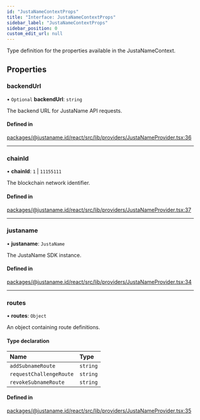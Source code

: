 ```yaml
---
id: "JustaNameContextProps"
title: "Interface: JustaNameContextProps"
sidebar_label: "JustaNameContextProps"
sidebar_position: 0
custom_edit_url: null
---
```


Type definition for the properties available in the JustaNameContext.

## Properties

### backendUrl

• `Optional` **backendUrl**: `string`

The backend URL for JustaName API requests.

#### Defined in

[packages/@justaname.id/react/src/lib/providers/JustaNameProvider.tsx:36](https://github.com/JustaName-id/JustaName-sdk/blob/0b5bd45/packages/@justaname.id/react/src/lib/providers/JustaNameProvider.tsx#L36)

___

### chainId

• **chainId**: ``1`` \| ``11155111``

The blockchain network identifier.

#### Defined in

[packages/@justaname.id/react/src/lib/providers/JustaNameProvider.tsx:37](https://github.com/JustaName-id/JustaName-sdk/blob/0b5bd45/packages/@justaname.id/react/src/lib/providers/JustaNameProvider.tsx#L37)

___

### justaname

• **justaname**: `JustaName`

The JustaName SDK instance.

#### Defined in

[packages/@justaname.id/react/src/lib/providers/JustaNameProvider.tsx:34](https://github.com/JustaName-id/JustaName-sdk/blob/0b5bd45/packages/@justaname.id/react/src/lib/providers/JustaNameProvider.tsx#L34)

___

### routes

• **routes**: `Object`

An object containing route definitions.

#### Type declaration

| Name | Type |
| :------ | :------ |
| `addSubnameRoute` | `string` |
| `requestChallengeRoute` | `string` |
| `revokeSubnameRoute` | `string` |

#### Defined in

[packages/@justaname.id/react/src/lib/providers/JustaNameProvider.tsx:35](https://github.com/JustaName-id/JustaName-sdk/blob/0b5bd45/packages/@justaname.id/react/src/lib/providers/JustaNameProvider.tsx#L35)
